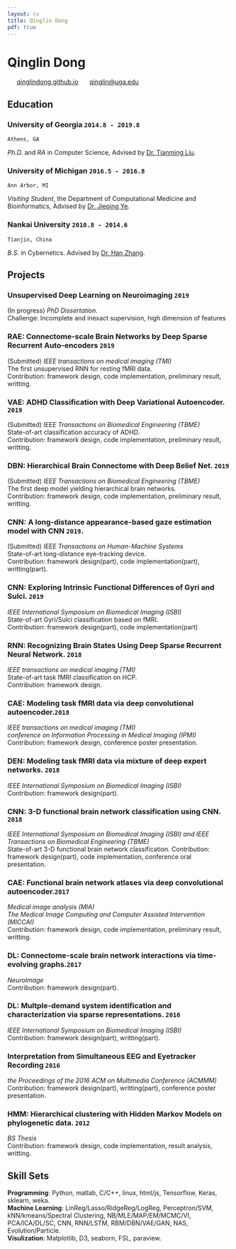 ```yaml
---
layout: cv
title: Qinglin Dong
pdf: true
---
```

# Qinglin Dong

<div id="webaddress">
<i class="fi-home" style="margin-left:1em"></i>
<a href="https://qinglindong.github.io" style="margin-left:0.5em">qinglindong.github.io</a>
<i class="fi-mail" style="margin-left:1em"></i>
<a href="qinglin@uga.edu" style="margin-left:0.5em">qinglin@uga.edu</a>
</div>

## Education

### __University of Georgia__ `2014.8 - 2019.8`
```
Athens, GA
```
_Ph.D._ and _RA_ in Computer Science, Advised by [Dr. Tianming Liu](http://cobweb.cs.uga.edu/~tliu/).<br>


### __University of Michigan__ `2016.5 - 2016.8`
```
Ann Arbor, MI
```
_Visiting Student_, the Department of Computational Medicine and Bioinformatics, Advised by [Dr. Jieping Ye](https://midas.umich.edu/faculty-member/jieping-ye/).<br>


### __Nankai University__ `2010.8 - 2014.6`
```
Tianjin, China
```
_B.S_. in Cybernetics. Advised by [Dr. Han Zhang](http://ai.nankai.edu.cn/frontend/Teachers/Introduce.aspx?TID=zhangh).<br>

## Projects

### __Unsupervised Deep Learning on Neuroimaging__  `2019`<br>
(In progress) _PhD Dissertation_. <br>
Challenge: Incomplete and inexact supervision, high dimension of features<br>

### __RAE:__ Connectome-scale Brain Networks by Deep Sparse Recurrent Auto-encoders `2019` <br>
(Submitted) _IEEE transactions on medical imaging (TMI)_<br>
The first unsupervised RNN for resting fMRI data.<br>
Contribution: framework design, code implementation, preliminary result, writting.<br>

### __VAE:__ ADHD Classification with Deep Variational Autoencoder. `2019` <br>
(Submitted) _IEEE Transactions on Biomedical Engineering (TBME)_<br>
State-of-art classification accuracy of ADHD.<br>
Contribution: framework design, code implementation, preliminary result, writting.<br>

### __DBN:__ Hierarchical Brain Connectome with Deep Belief Net. `2019` <br>
(Submitted) _IEEE Transactions on Biomedical Engineering (TBME)_<br>
The first deep model yielding hierarchical brain networks.<br>
Contribution: framework design, code implementation, preliminary result, writting.<br>

### __CNN:__ A long-distance appearance-based gaze estimation model with CNN `2019`. <br>
(Submitted) _IEEE Transactions on Human-Machine Systems_<br>
State-of-art long-distance eye-tracking device.<br>
Contribution: framework design(part), code implementation(part), writting(part).<br>

### __CNN:__ Exploring Intrinsic Functional Differences of Gyri and Sulci.  `2019`<br>
_IEEE International Symposium on Biomedical Imaging (ISBI)_<br>
State-of-art Gyri/Sulci classification based on fMRI.<br>
Contribution: framework design(part), code implementation(part)<br>

### __RNN:__ Recognizing Brain States Using Deep Sparse Recurrent Neural Network. `2018`<br>
_IEEE transactions on medical imaging (TMI)_<br>
State-of-art task fMRI classification on HCP.<br>
Contribution: framework design.<br>

### __CAE:__ Modeling task fMRI data via deep convolutional autoencoder.`2018`<br>
_IEEE transactions on medical imaging (TMI)_<br>
_conference on Information Processing in Medical Imaging (IPMI)_<br>
Contribution: framework design, conference poster presentation.<br>

### __DEN:__ Modeling task fMRI data via mixture of deep expert networks. `2018`<br>
_IEEE International Symposium on Biomedical Imaging (ISBI)_<br>
Contribution: framework design(part).<br>

### __CNN:__ 3-D functional brain network classification using CNN. `2018`<br>
_IEEE International Symposium on Biomedical Imaging (ISBI) and IEEE Transactions on Biomedical Engineering (TBME)_<br>
State-of-art 3-D functional brain network classification.
Contribution: framework design(part), code implementation, conference oral presentation.<br>

### __CAE:__ Functional brain network atlases via deep convolutional autoencoder.`2017 `<br>
_Medical image analysis (MIA)_<br>
_The Medical Image Computing and Computer Assisted Intervention (MICCAI)_<br>
Contribution: framework design, code implementation, preliminary result, writting.<br>

### __DL:__ Connectome-scale brain network interactions via time-evolving graphs.`2017 `<br>
_NeuroImage_<br>
Contribution: framework design(part).<br>

### __DL:__ Multple-demand system identification and characterization via sparse representations. `2016`<br>
_IEEE International Symposium on Biomedical Imaging (ISBI)_<br>
Contribution: framework design(part), writting(part).<br>

### Interpretation from Simultaneous EEG and Eyetracker Recording `2016`<br>
_the Proceedings of the 2016 ACM on Multimedia Conference (ACMMM)_<br>
Contribution: framework design(part), writting(part), conference poster presentation.<br>

### __HMM:__ Hierarchical clustering with Hidden Markov Models on phylogenetic data. `2012 `<br>
_BS Thesis_<br>
Contribution: framework design, code implementation, result analysis, writting.<br>
<!---
CNN: Eye Tracking with transfer learning on Raspberry pi3 and neural compute stick. <br>
Mathematical Contest in Modeling, Honorable. `2012 MCM` <br>
Built a Real-time Electromyography controlled functional electrical stimulator(EMG-FES) for paralytic stroke patients.<br>
Reviewer for The International Conference on Progress in Informatics and Computing `2016 PIC`. <br>
-->
## Skill Sets
__Programming__: Python, matlab, C/C++, linux, html/js, Tensorflow, Keras, sklearn, weka. <br>
__Machine Learning__: LinReg/Lasso/RidgeReg/LogReg, Perceptron/SVM, kNN/kmeans/Spectral Clustering, NB/MLE/MAP/EM/MCMC/VI, PCA/ICA/DL/SC, CNN, RNN/LSTM, RBM/DBN/VAE/GAN, NAS, Evolution/Particle. <br>
__Visulization__: Matplotlib, D3, seaborn, FSL, paraview.<br>

<!---
## Publications

### Ge, F., Zhang, S., Huang, H., Jiang, X., Dong, Q., Guo, L., Wang, X., Liu, T.  (2019)Exploring Intrinsic Functional Differences of Gyri, Sulci and 2-hinge, 3-hinge Joints on Cerebral Cortex, In Biomedical Imaging, 2019 IEEE 16th International Symposium.
### Wang, H., Zhao, S., Dong, Q., Cui, Y., Chen, Y., Han, J., ... & Liu, T. (2018). Recognizing Brain States Using Deep Sparse Recurrent Neural Network. IEEE transactions on medical imaging.
### Zhao, Y., Dong, Q., Zhang, S., Zhang, W., Chen, H., Jiang, X., . . . Liu, T. (2018). Automatic Recognition of fMRI-Derived Functional Networks Using 3-D Convolutional Neural Networks. IEEE Transactions on Biomedical Engineering, 65(9), 1975-1984. 
### Huang, H., Hu, X., Dong, Q., Zhao, S., Zhang, S., Zhao, Y., . . . Liu, T. (2018). Modeling task fMRI data via mixture of deep expert networks. Paper presented at the Biomedical Imaging, In Biomedical Imaging (ISBI 2018), 2018 IEEE 15th International Symposium.
### Huang, H., Hu, X., Zhao, Y., Makkie, M., Dong, Q., Zhao, S., . . . Liu, T. (2018). Modeling task fMRI data via deep convolutional autoencoder. IEEE transactions on medical imaging, 37(7), 1551-1561. 
### Wang, H., Zhao, S., Dong, Q., Cui, Y., Chen, Y., Han, J., . . . Liu, T. (2018). Recognizing Brain States Using Deep Sparse Recurrent Neural Network. IEEE transactions on medical imaging. 
### Huang, H., Hu, X., Zhao, Y., Makkie, M., Dong, Q., Zhao, S., ... & Liu, T. (2018). Modeling task fMRI data via deep convolutional autoencoder. IEEE transactions on medical imaging, 37(7), 1551-1561.
### Ren, D., Zhao, Y., Chen, H., Dong, Q., Lv, J., & Liu, T. (2017). 3-D functional brain network classification using Convolutional Neural Networks. Paper presented at the Biomedical Imaging, In Biomedical Imaging (ISBI 2017), 2017 IEEE 14th International Symposium.
### Yuan, J., Li, X., Zhang, J., Luo, L., Dong, Q., Lv, J., . . . Zhang, W. (2017). Spatio-temporal modeling of connectome-scale brain network interactions via time-evolving graphs. NeuroImage. 
### Zhao, Y., Dong, Q., Chen, H., Iraji, A., Li, Y., Makkie, M., . . . Liu, T. (2017). Constructing fine-granularity functional brain network atlases via deep convolutional autoencoder. Medical image analysis, 42, 200-211. 
### Li, X., Zhang, T., Dong, Q., Zhang, S., Hu, X., Du, L., . . . Liu, T. (2017). Predicting cortical 3-hinge locations via structural connective features. Paper presented at the Biomedical Imaging (ISBI 2017), 2017 IEEE 14th International Symposium.
### Zhao, Y., Dong, Q., Chen, H., Iraji, A., Li, Y., Makkie, M., ... & Liu, T. (2017). Constructing fine-granularity functional brain network atlases via deep convolutional autoencoder. Medical image analysis, 42, 200-211.
### Liu, S., Lv, J., Hou, Y., Shoemaker, T., Dong, Q., Li, K., & Liu, T. (2016). What Makes a Good Movie Trailer?: Interpretation from Simultaneous EEG and Eyetracker Recording. Paper presented at the Proceedings of the 2016 ACM on Multimedia Conference.
### Li, X., Dong, Q., Jiang, X., Lv, J., & Liu, T. (2016). Multple-demand system identification and characterization via sparse representations of fMRI data. Paper presented at the Biomedical Imaging, In Biomedical Imaging (ISBI 2016), 2016 IEEE 13th International Symposium.
-->

<!-- ### Footer

Last updated: May 2013 -->
